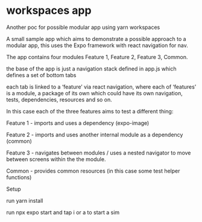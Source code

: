 # workspaces app
Another poc for possible modular app using yarn workspaces

A small sample app which aims to demonstrate a possible approach to a modular app, this uses the Expo framework with react navigation for nav.

The app contains four modules Feature 1, Feature 2, Feature 3, Common.

the base of the app is just a navigation stack defined in app.js which defines a set of bottom tabs

each tab is linked to a ‘feature’ via react navigation, where each of ‘features’ is a module, a package of its own which could have its own navigation, tests, dependencies, resources and so on.

In this case each of the three features aims to test a different thing:

Feature 1 - imports and uses a dependency (expo-image)

Feature 2 - imports and uses another internal module as a dependency (common)

Feature 3 - navigates between modules / uses a nested navigator to move between screens within the the module.

Common - provides common resources (in this case some test helper functions)


Setup

run yarn install

run npx expo start and tap i or a to start a sim

